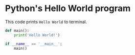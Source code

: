 # Python's Hello World program

This code prints `Hello World` to terminal.

```python
def main():
    print('Hello World!')

if __name__ == '__main__':
    main()
```